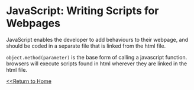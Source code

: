 # JavaScript: Writing Scripts for Webpages

JavaScript enables the developer to add behaviours to their webpage, and should be coded in a separate file that is linked from the html file. 

`object.method(parameter)` is the base form of calling a javascript function. browsers will execute scripts found in html wherever they are linked in the html file. 



[<<Return to Home](README.md)